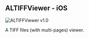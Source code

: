   ALTIFFViewer - iOS
---------------

![ALTIFFViewer v1.0](http://albertolourenco.com.br/altiffviewer-ios.png)

A TIFF files (with multi-pages) viewer.
